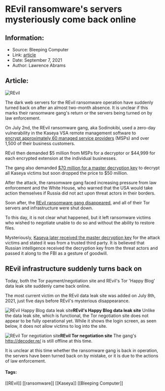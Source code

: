 # REvil ransomware's servers mysteriously come back online
### 

## Information:
+ Source: Bleeping Computer
+ Link: [article](https://www.bleepingcomputer.com/news/security/revil-ransomwares-servers-mysteriously-come-back-online/)
+ Date: September 7, 2021
+ Author: Lawrence Abrams


## Article:
![REvil](https://www.bleepstatic.com/content/hl-images/2021/07/02/REVIL-headpic.jpg)


The dark web servers for the REvil ransomware operation have suddenly turned back on after an almost two-month absence. It is unclear if this marks their ransomware gang's return or the servers being turned on by law enforcement.


On July 2nd, the REvil ransomware gang, aka Sodinokibi, used a zero-day vulnerability in the Kaseya VSA remote management software to [encrypt approximately 60 managed service providers](https://www.bleepingcomputer.com/news/security/revil-ransomware-hits-1-000-plus-companies-in-msp-supply-chain-attack/) (MSPs) and over 1,500 of their business customers.



REvil then demanded $5 million from MSPs for a decryptor or $44,999 for each encrypted extension at the individual businesses.


The gang also demanded [$70 million for a master decryption key](https://www.bleepingcomputer.com/news/security/revil-ransomware-asks-70-million-to-decrypt-all-kaseya-attack-victims/) to decrypt all Kaseya victims but soon dropped the price to $50 million.


After the attack, the ransomware gang faced increasing pressure from law enforcement and the White House, who warned that the USA would take action themselves if Russia did not act upon threat actors in their borders.


Soon after, the [REvil ransomware gang disappeared](https://www.bleepingcomputer.com/news/security/revil-ransomware-gangs-web-sites-mysteriously-shut-down/), and all of their Tor servers and infrastructure were shut down.


To this day, it is not clear what happened, but it left ransomware victims who wished to negotiate unable to do so and without the ability to restore files.


Mysteriously, [Kaseya later received the master decryption key](https://www.bleepingcomputer.com/news/security/kaseya-obtains-universal-decryptor-for-revil-ransomware-victims/) for the attack victims and stated it was from a trusted third party. It is believed that Russian intelligence received the decryption key from the threat actors and passed it along to the FBI as a gesture of goodwill.


REvil infrastructure suddenly turns back on
-------------------------------------------


Today, both the Tor payment/negotiation site and REvil's Tor 'Happy Blog' data leak site suddenly came back online.


The most current victim on the REvil data leak site was added on July 8th, 2021, just five days before REvil's mysterious disappearance.



![REvil Happy Blog data leak site](https://www.bleepstatic.com/images/news/ransomware/r/revil/revil-is-back/happy-blog.jpg)**REvil's Happy Blog data leak site**
Unlike the data leak site, which is functional, the Tor negotiation site does not appear to be fully operational yet. While it shows the login screen, as seen below, it does not allow victims to log into the site.



![REvil Tor negotiation site](https://www.bleepstatic.com/images/news/ransomware/r/revil/revil-is-back/broken-negotiation-site.jpg)**REvil Tor negotiation site**
The gang's http://decoder.re/ is still offline at this time.


It is unclear at this time whether the ransomware gang is back in operation, the servers have been turned back on by mistake, or it is due to the actions of law enforcement.




#### Tags:
[[REvil]] [[ransomware]] [[Kaseya]] [[Bleeping Computer]]
